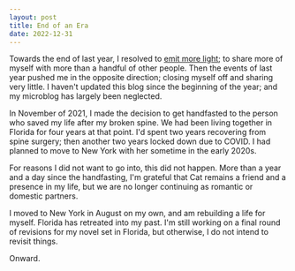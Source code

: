 ```yaml
---
layout: post
title: End of an Era
date: 2022-12-31
---
```

Towards the end of last year, I resolved to [emit more
light](/2021/10/26/emitting-more-light.html); to share more of myself with more
than a handful of other people. Then the events of last year pushed me in the
opposite direction; closing myself off and sharing very little. I haven't
updated this blog since the beginning of the year; and my microblog has largely
been neglected.

In November of 2021, I made the decision to get handfasted to the person who
saved my life after my broken spine. We had been living together in Florida for
four years at that point. I'd spent two years recovering from spine surgery;
then another two years locked down due to COVID. I had planned to move to New
York with her sometime in the early 2020s.

For reasons I did not want to go into, this did not happen. More than a year and
a day since the handfasting, I'm grateful that Cat remains a friend and a
presence in my life, but we are no longer continuing as romantic or domestic
partners.

I moved to New York in August on my own, and am rebuilding a life for myself.
Florida has retreated into my past. I'm still working on a final round of
revisions for my novel set in Florida, but otherwise, I do
not intend to revisit things. 

Onward.

